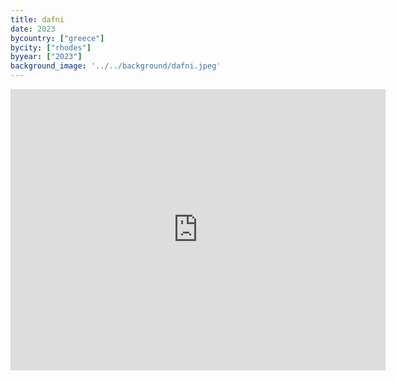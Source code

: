 ```yaml
---
title: dafni
date: 2023
bycountry: ["greece"]
bycity: ["rhodes"]
byyear: ["2023"]
background_image: '../../background/dafni.jpeg'
---
```


<iframe src="https://www.google.com/maps/embed?pb=!1m18!1m12!1m3!1d3209.5929016586456!2d28.2265582!3d36.443225399999996!2m3!1f0!2f0!3f0!3m2!1i1024!2i768!4f13.1!3m3!1m2!1s0x149561e9efedb825%3A0x355f638d22c7b3db!2sDafni!5e0!3m2!1sen!2sus!4v1702345358547!5m2!1sen!2sus" width="600" height="450" style="border:0;" allowfullscreen="" loading="lazy" referrerpolicy="no-referrer-when-downgrade"></iframe>